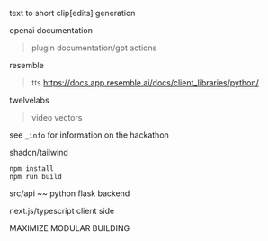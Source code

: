 text to short clip[edits] generation

openai documentation
 > plugin documentation/gpt actions

resemble
 > tts
 > https://docs.app.resemble.ai/docs/client_libraries/python/

twelvelabs
 > video vectors

see ```_info``` for information on the hackathon

shadcn/tailwind

```
npm install
npm run build
```
src/api ~~ python flask backend


next.js/typescript client side

MAXIMIZE MODULAR BUILDING
